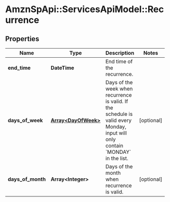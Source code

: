 # AmznSpApi::ServicesApiModel::Recurrence

## Properties
Name | Type | Description | Notes
------------ | ------------- | ------------- | -------------
**end_time** | **DateTime** | End time of the recurrence. | 
**days_of_week** | [**Array&lt;DayOfWeek&gt;**](DayOfWeek.md) | Days of the week when recurrence is valid. If the schedule is valid every Monday, input will only contain &#x60;MONDAY&#x60; in the list. | [optional] 
**days_of_month** | **Array&lt;Integer&gt;** | Days of the month when recurrence is valid. | [optional] 

